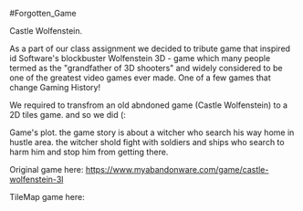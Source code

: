 #Forgotten_Game

Castle Wolfenstein.
 
 As a part of our class assignment we decided to tribute game that inspired id Software's blockbuster Wolfenstein 3D - 
 game which many people termed as the "grandfather of 3D shooters" and widely considered to be one of the greatest video games ever made.
 One of a few games that change Gaming History!
 
 We required to transfrom an old abndoned game (Castle Wolfenstein) to a 2D tiles game.
 and so we did (:
 
 Game's plot.
 the game story is about a witcher who search his way home in hustle area.
 the witcher shold fight with soldiers and ships who search to harm him and stop him from getting there.
 
 Original game here:
 https://www.myabandonware.com/game/castle-wolfenstein-3l
 
 TileMap game here:
 
 
 
 
